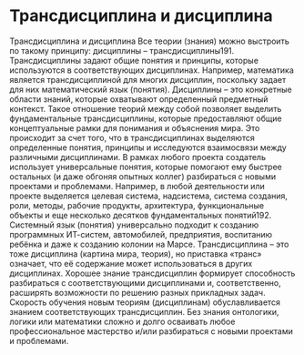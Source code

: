 # Трансдисциплина и дисциплина

Трансдисциплина и дисциплина
Все теории (знания) можно выстроить по такому принципу: дисциплины – трансдисциплины191. Трансдисциплины задают общие понятия и принципы, которые используются в соответствующих дисциплинах. Например, математика является трансдисциплиной для многих дисциплин, поскольку задает для них математический язык (понятия). Дисциплины – это конкретные области знаний, которые охватывают определенный предметный контекст. Такое отношение теорий между собой позволяет выделить фундаментальные трансдисциплины, которые предоставляют общие концептуальные рамки для понимания и объяснения мира. Это происходит за счет того, что в трансдисциплинах выделяются определенные понятия, принципы и исследуются взаимосвязи между различными дисциплинами. 
В рамках любого проекта создатель использует универсальные понятия, которые помогают ему быстрее остальных (и даже обгоняя опытных коллег) разбираться с новыми проектами и проблемами. Например, в любой деятельности или проекте выделяется целевая система, надсистема, система создания, роли, методы, рабочие продукты, архитектура, функциональные объекты и еще несколько десятков фундаментальных понятий192. Системный язык (понятия) универсально подходит к созданию программных ИТ-систем, автомобилей, предприятия, воспитанию ребёнка и даже к созданию колонии на Марсе.
Трансдисциплина – это тоже дисциплина (картина мира, теория), но приставка «транс» означает, что её содержание может использоваться в других дисциплинах. Хорошее знание трансдисциплин формирует способность разбираться с соответствующими дисциплинами и, соответственно, расширять возможности по решению разных прикладных задач. Скорость обучения новым теориям (дисциплинам) обуславливается знанием соответствующих трансдисциплин. Без знания онтологики, логики или математики сложно и долго осваивать любое профессиональное мастерство и/или разбираться с новыми проектами и проблемами.
